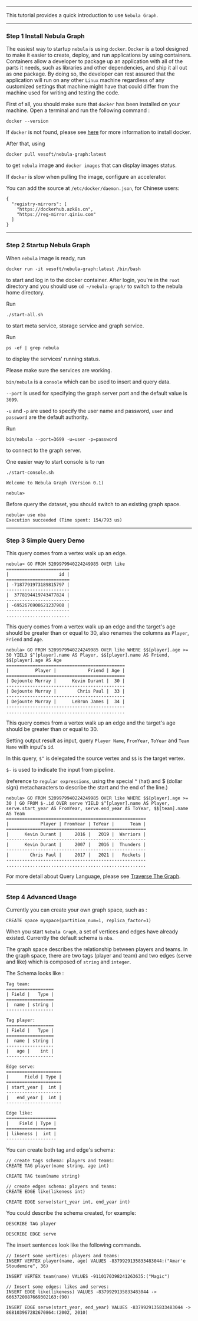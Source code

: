 
---

This tutorial provides a quick introduction to use `Nebula Graph`.

---

### Step 1 Install Nebula Graph

The easiest way to startup `nebula` is using `docker`.
`Docker` is a tool designed to make it easier to create, deploy, and run applications by using containers.
Containers allow a developer to package up an application with all of the parts it needs,
such as libraries and other dependencies, and ship it all out as one package.
By doing so, the developer can rest assured that the application will run on any other `Linux` machine regardless of any customized settings that machine might have that could differ from the machine used for writing and testing the code.

First of all, you should make sure that `docker` has been installed on your machine. Open a terminal and run the following command :

```
docker --version
```

If `docker` is not found, please see [here](https://docs.docker.com/install/) for more information to install docker.

After that, using
```
docker pull vesoft/nebula-graph:latest
```
to get `nebula` image and `docker images` that can display images status.

If `docker` is slow when pulling the image, configure an accelerator.

You can add the source at `/etc/docker/daemon.json`, for Chinese users:

```
{
  "registry-mirrors": [
    "https://dockerhub.azk8s.cn",
    "https://reg-mirror.qiniu.com"
  ]
}
```
---

### Step 2 Startup Nebula Graph

When `nebula` image is ready, run

```
docker run -it vesoft/nebula-graph:latest /bin/bash
```

to start and log in to the docker container.
After login, you're in the `root` directory and you should use `cd ~/nebula-graph/` to switch to the nebula home directory.

Run
```
./start-all.sh
```
to start meta service, storage service and graph service.

Run

```
ps -ef | grep nebula
```

to display the services' running status.

Please make sure the services are working.

`bin/nebula` is a `console` which can be used to insert and query data.

`--port` is used for specifying the graph server port and the default value is `3699`.

`-u` and `-p` are used to specify the user name and password, `user` and `password` are the default authority.

Run

```
bin/nebula --port=3699 -u=user -p=password
```

to connect to the graph server.

One easier way to start console is to run

```
./start-console.sh
```

```
Welcome to Nebula Graph (Version 0.1)

nebula>
```

Before query the dataset, you should switch to an existing graph space.

```
nebula> use nba
Execution succeeded (Time spent: 154/793 us)
```

---

### Step 3 Simple Query Demo

This query comes from a vertex walk up an edge.

```
nebula> GO FROM 5209979940224249985 OVER like
========================
|                   id |
========================
| -7187791973189815797 |
------------------------
|  3778194419743477824 |
------------------------
| -6952676908621237908 |
------------------------
........................
```

This query comes from a vertex walk up an edge and the target's age should be greater than or equal to 30, also renames the columns as `Player`, `Friend` and `Age`.

```
nebula> GO FROM 5209979940224249985 OVER like WHERE $$[player].age >= 30 YIELD $^[player].name AS Player, $$[player].name AS Friend, $$[player].age AS Age
=============================================
|          Player |            Friend | Age |
=============================================
| Dejounte Murray |      Kevin Durant |  30 |
---------------------------------------------
| Dejounte Murray |        Chris Paul |  33 |
---------------------------------------------
| Dejounte Murray |      LeBron James |  34 |
---------------------------------------------
.............................................
```

This query comes from a vertex walk up an edge and the target's age should be greater than or equal to 30.

Setting output result as input, query `Player Name`, `FromYear`, `ToYear` and `Team Name` with input's `id`.

In this query, `$^` is delegated the source vertex and `$$` is the target vertex.

`$-` is used to indicate the input from pipeline.

(reference to `regular expressions`, using the special ^ (hat) and $ (dollar sign) metacharacters to describe the start and the end of the line.)

```
nebula> GO FROM 5209979940224249985 OVER like WHERE $$[player].age >= 30 | GO FROM $-.id OVER serve YIELD $^[player].name AS Player, serve.start_year AS FromYear, serve.end_year AS ToYear, $$[team].name AS Team
=====================================================
|            Player | FromYear | ToYear |      Team |
=====================================================
|      Kevin Durant |     2016 |   2019 |  Warriors |
-----------------------------------------------------
|      Kevin Durant |     2007 |   2016 |  Thunders |
-----------------------------------------------------
|        Chris Paul |     2017 |   2021 |   Rockets |
-----------------------------------------------------
.....................................................
```

For more detail about Query Language, please see [Traverse The Graph](/nGQL/#traverse-the-graph).

---

### Step 4 Advanced Usage

Currently you can create your own graph space, such as :

```
CREATE space myspace(partition_num=1, replica_factor=1)
```

When you start `Nebula Graph`, a set of vertices and edges have already existed.
Currently the default schema is `nba`.

The graph space describes the relationship between players and teams.
In the graph space, there are two tags (player and team) and two edges (serve and like) which is composed of `string` and `integer`.

The Schema looks like :

```
Tag team:
==================
| Field |   Type |
==================
|  name | string |
------------------

Tag player:
==================
| Field |   Type |
==================
|  name | string |
------------------
|   age |    int |
------------------

Edge serve:
=====================
|      Field | Type |
=====================
| start_year |  int |
---------------------
|   end_year |  int |
---------------------

Edge like:
===================
|    Field | Type |
===================
| likeness |  int |
-------------------

```

You can create both tag and edge's schema:

```
// create tags schema: players and teams:
CREATE TAG player(name string, age int)

CREATE TAG team(name string)

// create edges schema: players and teams:
CREATE EDGE like(likeness int)

CREATE EDGE serve(start_year int, end_year int)
```

You could describe the schema created, for example:

```
DESCRIBE TAG player

DESCRIBE EDGE serve
```

The insert sentences look like the following commands.

```
// Insert some vertices: players and teams:
INSERT VERTEX player(name, age) VALUES -8379929135833483044:("Amar'e Stoudemire", 36)

INSERT VERTEX team(name) VALUES -9110170398241263635:("Magic")

// Insert some edges: likes and serves:
INSERT EDGE like(likeness) VALUES -8379929135833483044 -> 6663720087669302163:(90)

INSERT EDGE serve(start_year, end_year) VALUES -8379929135833483044 -> 868103967282670864:(2002, 2010)
```
